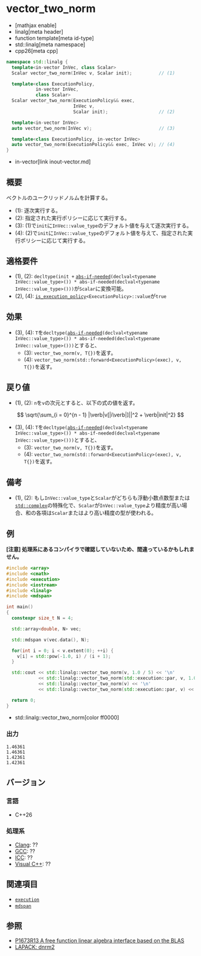 # vector_two_norm
* [mathjax enable]
* linalg[meta header]
* function template[meta id-type]
* std::linalg[meta namespace]
* cpp26[meta cpp]

```cpp
namespace std::linalg {
  template<in-vector InVec, class Scalar>
  Scalar vector_two_norm(InVec v, Scalar init);          // (1)

  template<class ExecutionPolicy,
           in-vector InVec,
           class Scalar>
  Scalar vector_two_norm(ExecutionPolicy&& exec,
                         InVec v,
                         Scalar init);                   // (2)

  template<in-vector InVec>
  auto vector_two_norm(InVec v);                         // (3)

  template<class ExecutionPolicy, in-vector InVec>
  auto vector_two_norm(ExecutionPolicy&& exec, InVec v); // (4)
}
```
* in-vector[link inout-vector.md]

## 概要
ベクトルのユークリッドノルムを計算する。

- (1): 逐次実行する。
- (2): 指定された実行ポリシーに応じて実行する。
- (3): (1)で`init`に`InVec::value_type`のデフォルト値を与えて逐次実行する。
- (4): (2)で`init`に`InVec::value_type`のデフォルト値を与えて、指定された実行ポリシーに応じて実行する。


## 適格要件
- (1), (2): `decltype(init +` [`abs-if-needed`](abs-if-needed.md)`(declval<typename InVec::value_type>()) * abs-if-needed(declval<typename InVec::value_type>()))`が`Scalar`に変換可能。
- (2), (4): [`is_execution_policy`](/reference/execution/is_execution_policy.md)`<ExecutionPolicy>::value`が`true`


## 効果
- (3), (4): `T`を`decltype(`[`abs-if-needed`](abs-if-needed.md)`(declval<typename InVec::value_type>()) * abs-if-needed(declval<typename InVec::value_type>()))`とすると、
    + (3): `vector_two_norm(v, T{})`を返す。
    + (4): `vector_two_norm(std::forward<ExecutionPolicy>(exec), v, T{})`を返す。


## 戻り値
- (1), (2): `n`を`v`の次元とすると、以下の式の値を返す。

$$
\sqrt{\sum_{i = 0}^{n - 1} |\verb|v[|i\verb|]||^2 + \verb|init|^2}
$$


- (3), (4): `T`を`decltype(`[`abs-if-needed`](abs-if-needed.md)`(declval<typename InVec::value_type>()) * abs-if-needed(declval<typename InVec::value_type>()))`とすると、
    + (3): `vector_two_norm(v, T{})`を返す。
    + (4): `vector_two_norm(std::forward<ExecutionPolicy>(exec), v, T{})`を返す。


## 備考
- (1), (2): もし`InVec::value_type`と`Scalar`がどちらも浮動小数点数型または[`std::complex`](/reference/complex/complex.md)の特殊化で、`Scalar`が`InVec::value_type`より精度が高い場合、和の各項は`Scalar`またはより高い精度の型が使われる。


## 例
**[注意] 処理系にあるコンパイラで確認していないため、間違っているかもしれません。**

```cpp example
#include <array>
#include <cmath>
#include <execution>
#include <iostream>
#include <linalg>
#include <mdspan>

int main()
{
  constexpr size_t N = 4;

  std::array<double, N> vec;

  std::mdspan v(vec.data(), N);

  for(int i = 0; i < v.extent(0); ++i) {
    v[i] = std::pow(-1.0, i) / (i + 1);
  }

  std::cout << std::linalg::vector_two_norm(v, 1.0 / 5) << '\n'                      // (1)
            << std::linalg::vector_two_norm(std::execution::par, v, 1.0 / 5) << '\n' // (2)
            << std::linalg::vector_two_norm(v) << '\n'                                // (3)
            << std::linalg::vector_two_norm(std::execution::par, v) << '\n';          // (4)

  return 0;
}
```
* std::linalg::vector_two_norm[color ff0000]

### 出力
```
1.46361
1.46361
1.42361
1.42361
```


## バージョン
### 言語
- C++26

### 処理系
- [Clang](/implementation.md#clang): ??
- [GCC](/implementation.md#gcc): ??
- [ICC](/implementation.md#icc): ??
- [Visual C++](/implementation.md#visual_cpp): ??


## 関連項目
- [`execution`](/reference/execution.md)
- [`mdspan`](/reference/mdspan.md)


## 参照
- [P1673R13 A free function linear algebra interface based on the BLAS](https://www.open-std.org/jtc1/sc22/wg21/docs/papers/2023/p1673r13.html)
- [LAPACK: dnrm2](https://netlib.org/lapack/explore-html/d1/d2a/group__nrm2_gab5393665c8f0e7d5de9bd1dd2ff0d9d0.html#gab5393665c8f0e7d5de9bd1dd2ff0d9d0)
